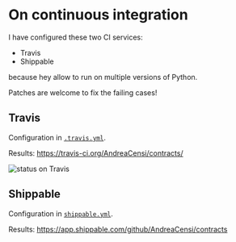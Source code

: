 # On continuous integration

I have configured these two CI services:

- Travis
- Shippable

because hey allow to run on multiple versions of Python.

Patches are welcome to fix the failing cases!

## Travis

Configuration in [`.travis.yml`](.travis.yml).

Results: https://travis-ci.org/AndreaCensi/contracts/

![status on Travis](https://travis-ci.org/AndreaCensi/contracts.svg?branch=master)

## Shippable

Configuration in [`shippable.yml`](shippable.yml).

Results: https://app.shippable.com/github/AndreaCensi/contracts
